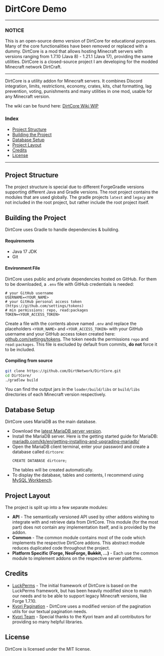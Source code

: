 # DirtCore Demo

---

### NOTICE

This is an open-source demo version of DirtCore for educational purposes. Many of the core
functionalities have been removed or replaced with a dummy. DirtCore is a mod that allows hosting
Minecraft servers with versions ranging from 1.7.10 (Java 8) - 1.21.1 (Java 17), providing the same
utilities. DirtCore is a closed-source project I am developing for the modded Minecraft network
DirtCraft.

---

DirtCore is a utility addon for Minecraft servers. It combines Discord integration, limits,
restrictions, economy, crates, kits, chat formatting, lag prevention, voting, punishments and
many utilities in one mod, usable for any Minecraft version.

The wiki can be found
here: [DirtCore Wiki WIP](https://github.com/AlphaConqueror/DirtCore-Demo/wiki)

### Index

* [Project Structure](#project-structure)
* [Building the Project](#building-the-project)
* [Database Setup](#database-setup)
* [Project Layout](#project-layout)
* [Credits](#credits)
* [License](#license)

---

## Project Structure

The project structure is special due to different ForgeGradle versions supporting different Java and
Gradle versions.
The root project contains the modules that are used globally. The gradle projects `latest`
and `legacy` are not included in the root project, but rather include the root project itself.

## Building the Project

DirtCore uses Gradle to handle dependencies & building.

#### Requirements

* Java 17 JDK
* Git

#### Environment File

DirtCore uses public and private dependencies hosted on GitHub. For them to be downloaded, a `.env`
file with GitHub
credentials is needed:

```
# your GitHub username
USERNAME=<YOUR_NAME>
# your GitHub personal access token (https://github.com/settings/tokens)
# min permissions: repo, read:packages
TOKEN=<YOUR_ACCESS_TOKEN>
```

Create a file with the contents above named `.env` and replace the placeholders `<YOUR_NAME>`
and `<YOUR_ACCESS_TOKEN>`
with
your GitHub username and your GitHub access token created here:
[github.com/settings/tokens](https://github.com/settings/tokens). The token needs the
permissions `repo`
and `read:packages`. This file is excluded by default from commits, **do not** force it to be
included.

#### Compiling from source

```sh
git clone https://github.com/DirtNetwork/DirtCore.git
cd DirtCore/
./gradlew build
```

You can find the output jars in the `loader/build/libs` or `build/libs` directories of each
Minecraft version
respectively.

## Database Setup

DirtCore uses MariaDB as the main database.

* Download the [latest MariaDB server version](https://mariadb.org/download/).
* Install the MariaDB server. Here is the getting started guide for MariaDB:
  [mariadb.com/kb/en/getting-installing-and-upgrading-mariadb/](https://mariadb.com/kb/en/getting-installing-and-upgrading-mariadb/)
* Open the MariaDB client terminal, enter your password and create a database called `dirtcore`:
  ```mariadb
  CREATE DATABASE dirtcore;
  ```
  The tables will be created automatically.
* To display the database, tables and contents, I recommend using
  [MySQL Workbench](https://dev.mysql.com/downloads/workbench/).

## Project Layout

The project is split up into a few separate modules:

* **API** - The semantically versioned API used by other addons wishing to integrate with and
  retrieve data
  from DirtCore. This module (for the most part) does not contain any implementation itself, and is
  provided by the
  addon.
* **Common** - The common module contains most of the code which implements the respective DirtCore
  addons. This
  abstract module reduces duplicated code throughout the project.
* **Platform Specific (Forge, NeoForge, ~~Bukkit~~, ...)** - Each use the common module to implement
  addons on
  the respective
  server platforms.

## Credits

* [LuckPerms](https://github.com/LuckPerms/LuckPerms) - The initial framework of DirtCore is based
  on the LuckPerms framework, but has been heavily modified since to match our needs and to be able
  to support legacy Minecraft versions, like Forge 1.7.10.
* [Kyori Pagination](https://github.com/KyoriPowered/adventure-text-feature-pagination) - DirtCore
  uses a modified version of the pagination utils for our textual pagination needs.
* [Kyori Team](https://github.com/kyoripowered) - Special thanks to the Kyori team and all
  contributors for providing so many helpful libraries.

## License

DirtCore is licensed under the MIT license.
